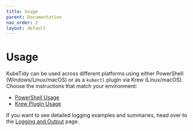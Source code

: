 ```yaml
---
title: Usage
parent: Documentation
nav_order: 2
layout: default
---
```


# Usage

KubeTidy can be used across different platforms using either PowerShell (Windows/Linux/macOS) or as a `kubectl` plugin via Krew (Linux/macOS). Choose the instructions that match your environment:

- [PowerShell Usage](powershell-usage)
- [Krew Plugin Usage](rew-usage)

If you want to see detailed logging examples and summaries, head over to the [Logging and Output](logging-output) page.